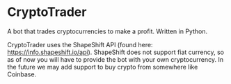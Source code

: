# CryptoTrader
A bot that trades cryptocurrencies to make a profit. Written in Python.

CryptoTrader uses the ShapeShift API (found here: https://info.shapeshift.io/api). ShapeShift does not support fiat currency, so as of now you will have to provide the bot with your own cryptocurrency. In the future we may add support to buy crypto from somewhere like Coinbase.
